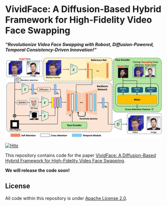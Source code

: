 # VividFace: A Diffusion-Based Hybrid Framework for High-Fidelity Video Face Swapping


***“Revolutionize Video Face Swapping with Robost, Diffusion-Powered, Temporal Consistency-Driven Innovation!”*** 

![pipeline](assets/pipeline.png)

[![Hits](https://hits.seeyoufarm.com/api/count/incr/badge.svg?url=https%3A%2F%2Fgithub.com%2Fdeepcs233%2FVividFace&count_bg=%2379C83D&title_bg=%23555555&icon=&icon_color=%23E7E7E7&title=hits&edge_flat=false)](https://hits.seeyoufarm.com)

This repository contains code for the paper [VividFace: A Diffusion-Based Hybrid Framework for High-Fidelity Video Face Swapping]().

**We will release the code soon!**

## License

All code within this repository is under [Apache License 2.0](https://www.apache.org/licenses/LICENSE-2.0).
